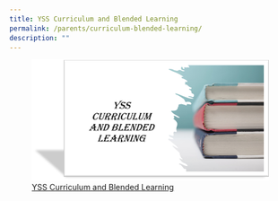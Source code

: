 ```yaml
---
title: YSS Curriculum and Blended Learning
permalink: /parents/curriculum-blended-learning/
description: ""
---
```

<figure><a href="/files/Parents/YSS-Curriculum-n-Blended-Learning.pdf">
<img src="/images/Parents/YSS-CBL.png" style="width:500px;" align="center;">YSS Curriculum and Blended Learning</a></figure>